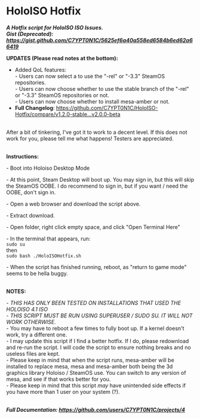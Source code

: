 # HoloISO Hotfix
***A Hotfix script for HoloISO ISO Issues.***
<br/>***Gist (Deprecated): https://gist.github.com/C7YPT0N1C/5625ef6a40a558ed6584b6ed62a66419***

**UPDATES (Please read notes at the bottom):**
- Added QoL features:
<br/>- Users can now select a to use the "-rel" or "-3.3" SteamOS repositories.
<br/>- Users can now choose whether to use the stable branch of the "-rel" or "-3.3" SteamOS repositories or not.
<br/>- Users can now choose whether to install mesa-amber or not.
- **Full Changelog**: https://github.com/C7YPT0N1C/HoloISO-Hotfix/compare/v1.2.0-stable...v2.0.0-beta


<br/>After a bit of tinkering, I've got it to work to a decent level. If this does not work for you, please tell me what happens! Testers are appreciated.

<br/>**Instructions:**

\- Boot into Holoiso Desktop Mode

\- At this point, Steam Desktop will boot up. You may sign in, but this will skip the SteamOS OOBE. I do recommend to sign in, but if you want / need the OOBE, don't sign in.

\- Open a web browser and download the script above.

\- Extract download.

\- Open folder, right click empty space, and click "Open Terminal Here"

\- In the terminal that appears, run: 
<br/>`sudo su`
<br/>then
<br/>`sudo bash ./HoloISOHotfix.sh`

\- When the script has finished running, reboot, as "return to game mode" seems to be hella buggy.

<br/>**NOTES:**

\- *THIS HAS ONLY BEEN TESTED ON INSTALLATIONS THAT USED THE HOLOISO 4.1 ISO*
<br/>\- *THIS SCRIPT MUST BE RUN USING SUPERUSER / SUDO SU. IT WILL NOT WORK OTHERWISE.*
<br/>\- You may have to reboot a few times to fully boot up. If a kernel doesn't work, try a different one.
<br/>\- I may update this script if I find a better hotfix. If I do, please redownload and re-run the script. I will code the script to ensure nothing breaks and no useless files are kept.
<br/>\- Please keep in mind that when the script runs, mesa-amber will be installed to replace mesa, mesa and mesa-amber both being the 3d graphics library Holoiso / SteamOS use. You can switch to any version of mesa, and see if that works better for you.
<br/>\- Please keep in mind that this script *may* have unintended side effects if you have more than 1 user on your system (?).

<br/>***Full Documentation: https://github.com/users/C7YPT0N1C/projects/4***
